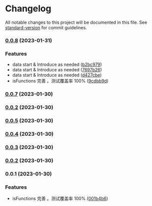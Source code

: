 # Changelog

All notable changes to this project will be documented in this file. See [standard-version](https://github.com/conventional-changelog/standard-version) for commit guidelines.

### [0.0.8](https://github.com/laoer536/js-utils/compare/v0.0.7...v0.0.8) (2023-01-31)


### Features

* data start & Introduce as needed ([b2bc979](https://github.com/laoer536/js-utils/commit/b2bc97909ab2b463d405bb98b072e2e0ba3ec003))
* data start & Introduce as needed ([7697b26](https://github.com/laoer536/js-utils/commit/7697b26db3fa256a3fe66d28f8baa82e58034820))
* data start & Introduce as needed ([d427cbe](https://github.com/laoer536/js-utils/commit/d427cbeb9feafff293f1737f1cd59a09ad7c3b66))
* isFunctions 完善 。测试覆盖率 100% ([9cdbb9d](https://github.com/laoer536/js-utils/commit/9cdbb9d89c749804b1e17cd934551dcd2c609d76))

### [0.0.7](https://github.com/laoer536/js-utils/compare/v0.0.5...v0.0.7) (2023-01-30)

### [0.0.2](https://github.com/laoer536/js-utils/compare/v0.0.5...v0.0.2) (2023-01-30)

### [0.0.5](https://github.com/laoer536/js-utils/compare/v0.0.4...v0.0.5) (2023-01-30)

### [0.0.4](https://github.com/laoer536/js-utils/compare/v0.0.3...v0.0.4) (2023-01-30)

### [0.0.3](https://github.com/laoer536/js-utils/compare/v0.0.2...v0.0.3) (2023-01-30)

### [0.0.2](https://github.com/laoer536/js-utils/compare/v0.0.1...v0.0.2) (2023-01-30)

### 0.0.1 (2023-01-30)


### Features

* isFunctions 完善 。测试覆盖率 100% ([001b4b6](https://github.com/laoer536/js-utils/commit/001b4b6c82b2437f59814b3e5ad114a576e0e183))
